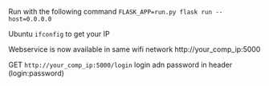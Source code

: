 
Run with the following command 
`FLASK_APP=run.py flask run --host=0.0.0.0`

Ubuntu 
`ifconfig` to get your IP 

Webservice is now available in same wifi network http://your_comp_ip:5000

GET
`http://your_comp_ip:5000/login` login adn password in header (login:password)
